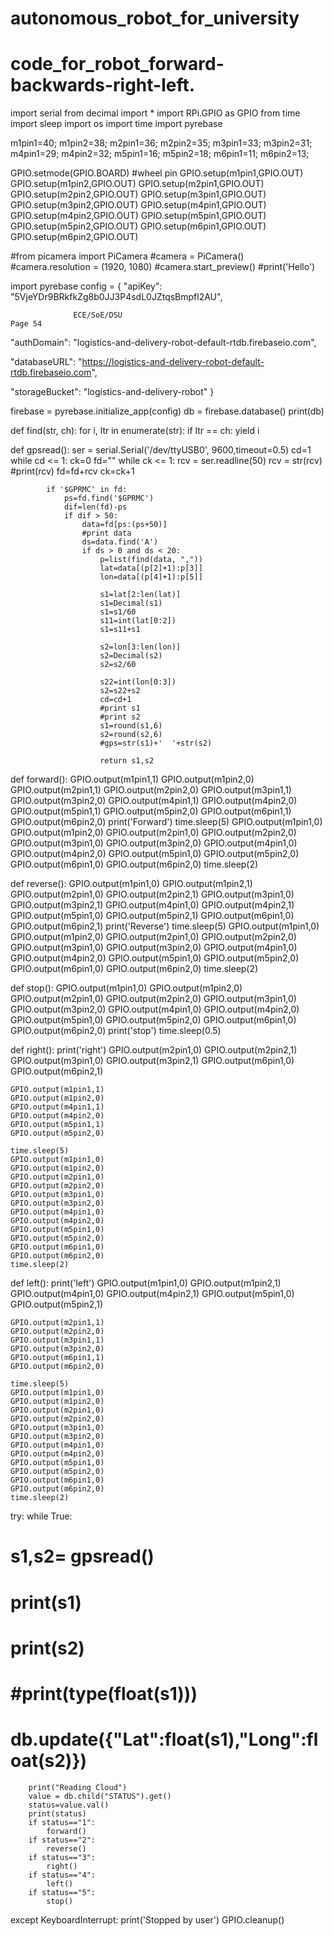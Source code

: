 # autonomous_robot_for_university
# code_for_robot_forward-backwards-right-left. 

import serial
from decimal import *
import RPi.GPIO as GPIO
from time import sleep
import os
import time
import pyrebase

m1pin1=40;
m1pin2=38;
m2pin1=36;
m2pin2=35;
m3pin1=33;
m3pin2=31;
m4pin1=29;
m4pin2=32;
m5pin1=16;
m5pin2=18;
m6pin1=11;
m6pin2=13;

GPIO.setmode(GPIO.BOARD)
#wheel pin 
GPIO.setup(m1pin1,GPIO.OUT)
GPIO.setup(m1pin2,GPIO.OUT)
GPIO.setup(m2pin1,GPIO.OUT)
GPIO.setup(m2pin2,GPIO.OUT)
GPIO.setup(m3pin1,GPIO.OUT)
GPIO.setup(m3pin2,GPIO.OUT)
GPIO.setup(m4pin1,GPIO.OUT)
GPIO.setup(m4pin2,GPIO.OUT)
GPIO.setup(m5pin1,GPIO.OUT)
GPIO.setup(m5pin2,GPIO.OUT)
GPIO.setup(m6pin1,GPIO.OUT)
GPIO.setup(m6pin2,GPIO.OUT)

#from picamera import PiCamera
#camera = PiCamera()
#camera.resolution = (1920, 1080)
#camera.start_preview()
#print('Hello')

import pyrebase
config = {
  "apiKey": "5VjeYDr9BRkfkZg8b0JJ3P4sdL0JZtqsBmpfl2AU",

                  ECE/SoE/DSU                                                                                                                            Page 54 

  "authDomain": "logistics-and-delivery-robot-default-rtdb.firebaseio.com",

  "databaseURL": "https://logistics-and-delivery-robot-default-rtdb.firebaseio.com",

  "storageBucket": "logistics-and-delivery-robot"
}

firebase = pyrebase.initialize_app(config)
db = firebase.database()
print(db)

def find(str, ch):
    for i, ltr in enumerate(str):
        if ltr == ch:
            yield i

def gpsread():
        ser = serial.Serial('/dev/ttyUSB0', 9600,timeout=0.5)
        cd=1
        while cd <= 1:
            ck=0
            fd=""
            while ck <= 1:
                rcv = ser.readline(50)
                rcv = str(rcv)
                #print(rcv)
                fd=fd+rcv
                ck=ck+1
         
            if '$GPRMC' in fd:
                ps=fd.find('$GPRMC')
                dif=len(fd)-ps
                if dif > 50:
                    data=fd[ps:(ps+50)]
                    #print data
                    ds=data.find('A')
                    if ds > 0 and ds < 20:
                        p=list(find(data, ","))
                        lat=data[(p[2]+1):p[3]]
                        lon=data[(p[4]+1):p[5]]
         
                        s1=lat[2:len(lat)]
                        s1=Decimal(s1)
                        s1=s1/60
                        s11=int(lat[0:2])
                        s1=s11+s1
         
                        s2=lon[3:len(lon)]
                        s2=Decimal(s2)
                        s2=s2/60

                        s22=int(lon[0:3])
                        s2=s22+s2
                        cd=cd+1
                        #print s1
                        #print s2
                        s1=round(s1,6)
                        s2=round(s2,6)                        
                        #gps=str(s1)+'  '+str(s2)
                        
                        return s1,s2
                    
def forward():
    GPIO.output(m1pin1,1)
    GPIO.output(m1pin2,0)
    GPIO.output(m2pin1,1)
    GPIO.output(m2pin2,0)
    GPIO.output(m3pin1,1)
    GPIO.output(m3pin2,0)
    GPIO.output(m4pin1,1)
    GPIO.output(m4pin2,0)
    GPIO.output(m5pin1,1)
    GPIO.output(m5pin2,0)
    GPIO.output(m6pin1,1)
    GPIO.output(m6pin2,0)
    print('Forward')
    time.sleep(5)
    GPIO.output(m1pin1,0)
    GPIO.output(m1pin2,0)
    GPIO.output(m2pin1,0)
    GPIO.output(m2pin2,0)
    GPIO.output(m3pin1,0)
    GPIO.output(m3pin2,0)
    GPIO.output(m4pin1,0)
    GPIO.output(m4pin2,0)
    GPIO.output(m5pin1,0)
    GPIO.output(m5pin2,0)
    GPIO.output(m6pin1,0)
    GPIO.output(m6pin2,0)
    time.sleep(2)

def reverse():
    GPIO.output(m1pin1,0)
    GPIO.output(m1pin2,1)
    GPIO.output(m2pin1,0)
    GPIO.output(m2pin2,1)
    GPIO.output(m3pin1,0)
    GPIO.output(m3pin2,1)
    GPIO.output(m4pin1,0)
    GPIO.output(m4pin2,1)
    GPIO.output(m5pin1,0)
    GPIO.output(m5pin2,1)
    GPIO.output(m6pin1,0)
    GPIO.output(m6pin2,1)
    print('Reverse')
    time.sleep(5)
    GPIO.output(m1pin1,0)
    GPIO.output(m1pin2,0)
    GPIO.output(m2pin1,0)
    GPIO.output(m2pin2,0)
    GPIO.output(m3pin1,0)
    GPIO.output(m3pin2,0)
    GPIO.output(m4pin1,0)
    GPIO.output(m4pin2,0)
    GPIO.output(m5pin1,0)
    GPIO.output(m5pin2,0)
    GPIO.output(m6pin1,0)
    GPIO.output(m6pin2,0)
    time.sleep(2)

def stop():
    GPIO.output(m1pin1,0)
    GPIO.output(m1pin2,0)
    GPIO.output(m2pin1,0)
    GPIO.output(m2pin2,0)
    GPIO.output(m3pin1,0)
    GPIO.output(m3pin2,0)
    GPIO.output(m4pin1,0)
    GPIO.output(m4pin2,0)
    GPIO.output(m5pin1,0)
    GPIO.output(m5pin2,0)
    GPIO.output(m6pin1,0)
    GPIO.output(m6pin2,0)
    print('stop')
    time.sleep(0.5)

def right():
    print('right')
    GPIO.output(m2pin1,0)
    GPIO.output(m2pin2,1)
    GPIO.output(m3pin1,0)
    GPIO.output(m3pin2,1)
    GPIO.output(m6pin1,0)
    GPIO.output(m6pin2,1)
    
    GPIO.output(m1pin1,1)
    GPIO.output(m1pin2,0)
    GPIO.output(m4pin1,1)
    GPIO.output(m4pin2,0)
    GPIO.output(m5pin1,1)
    GPIO.output(m5pin2,0)
    
    time.sleep(5)
    GPIO.output(m1pin1,0)
    GPIO.output(m1pin2,0)
    GPIO.output(m2pin1,0)
    GPIO.output(m2pin2,0)
    GPIO.output(m3pin1,0)
    GPIO.output(m3pin2,0)
    GPIO.output(m4pin1,0)
    GPIO.output(m4pin2,0)
    GPIO.output(m5pin1,0)
    GPIO.output(m5pin2,0)
    GPIO.output(m6pin1,0)
    GPIO.output(m6pin2,0)
    time.sleep(2)

def left():
    print('left')
    GPIO.output(m1pin1,0)
    GPIO.output(m1pin2,1)
    GPIO.output(m4pin1,0)
    GPIO.output(m4pin2,1)
    GPIO.output(m5pin1,0)
    GPIO.output(m5pin2,1)
    
    GPIO.output(m2pin1,1)
    GPIO.output(m2pin2,0)
    GPIO.output(m3pin1,1)
    GPIO.output(m3pin2,0)
    GPIO.output(m6pin1,1)
    GPIO.output(m6pin2,0)

    time.sleep(5)
    GPIO.output(m1pin1,0)
    GPIO.output(m1pin2,0)
    GPIO.output(m2pin1,0)
    GPIO.output(m2pin2,0)
    GPIO.output(m3pin1,0)
    GPIO.output(m3pin2,0)
    GPIO.output(m4pin1,0)
    GPIO.output(m4pin2,0)
    GPIO.output(m5pin1,0)
    GPIO.output(m5pin2,0)
    GPIO.output(m6pin1,0)
    GPIO.output(m6pin2,0)
    time.sleep(2)
    

try:
    while True:
#         s1,s2= gpsread()
#         print(s1)
#         print(s2)
#         #print(type(float(s1)))
#         db.update({"Lat":float(s1),"Long":float(s2)})
        print("Reading Cloud")
        value = db.child("STATUS").get()
        status=value.val()
        print(status)
        if status=="1":
            forward()
        if status=="2":
            reverse()
        if status=="3":
            right()
        if status=="4":
            left()
        if status=="5":
            stop()

except KeyboardInterrupt:
    print('Stopped by user')
    GPIO.cleanup()
        
